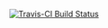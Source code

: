[![Travis-CI Build Status](https://travis-ci.org/andreamelloncelli/dict.svg?branch=master)](https://travis-ci.org/andreamelloncelli/dict)

